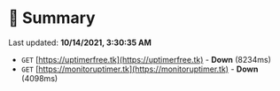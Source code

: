 # 📖 Summary
Last updated: **10/14/2021, 3:30:35 AM**

- `GET` [https://uptimerfree.tk](https://uptimerfree.tk) - **Down** (8234ms)
- `GET` [https://monitoruptimer.tk](https://monitoruptimer.tk) - **Down** (4098ms)
